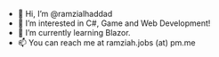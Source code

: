 - 👋 Hi, I’m @ramzialhaddad
- 👀 I’m interested in C#, Game and Web Development!
- 🌱 I’m currently learning Blazor.
- 📫 You can reach me at ramziah.jobs (at) pm.me

<!---
ramzialhaddad/ramzialhaddad is a ✨ special ✨ repository because its `README.md` (this file) appears on your GitHub profile.
You can click the Preview link to take a look at your changes.
--->
